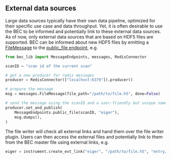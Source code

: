 ## External data sources
Large data sources typically have their own data pipeline, optimized for their specific use case and data throughput. Yet, it is often desirable to use the BEC to be informed and potentially link to these external data sources.
As of now, only external data sources that are based on HDF5 files are supported. BEC can be informed about new HDF5 files by emitting a [FileMessage](#bec_lib.messages.FileMessage) to the [public_file endpoint](#bec_lib.endpoints.MessageEndpoints.public_file), e.g.

```python
from bec_lib import MessageEndpoints, messages, RedisConnector

scanID = "scan id of the current scan"

# get a new producer for redis messages
producer = RedisConnector(["localhost:6379"]).producer()

# prepare the message
msg = messages.FileMessage(file_path="/path/to/file.h5", done=False)

# send the message using the scanID and a user-friendly but unique name to describe the source (e.g. "eiger")
producer.set_and_publish(
    MessageEndpoints.public_file(scanID, "eiger"),
    msg.dumps(),
)
```

The file writer will check all external links and hand them over the file writer plugin. Users can then access the external files and potentially link to them from the BEC master file using external links, e.g.

```python
eiger = instrument.create_ext_link("eiger", "/path/to/file.h5", "entry/instrument/detector")
```
